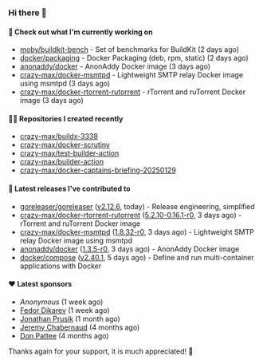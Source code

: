 ### Hi there 👋

#### 👷 Check out what I'm currently working on

- [moby/buildkit-bench](https://github.com/moby/buildkit-bench) - Set of benchmarks for BuildKit (2 days ago)
- [docker/packaging](https://github.com/docker/packaging) - Docker Packaging (deb, rpm, static) (2 days ago)
- [anonaddy/docker](https://github.com/anonaddy/docker) - AnonAddy Docker image (3 days ago)
- [crazy-max/docker-msmtpd](https://github.com/crazy-max/docker-msmtpd) - Lightweight SMTP relay Docker image using msmtpd (3 days ago)
- [crazy-max/docker-rtorrent-rutorrent](https://github.com/crazy-max/docker-rtorrent-rutorrent) - rTorrent and ruTorrent Docker image (3 days ago)

#### 👨‍💻 Repositories I created recently

- [crazy-max/buildx-3338](https://github.com/crazy-max/buildx-3338)
- [crazy-max/docker-scrutiny](https://github.com/crazy-max/docker-scrutiny)
- [crazy-max/test-builder-action](https://github.com/crazy-max/test-builder-action)
- [crazy-max/builder-action](https://github.com/crazy-max/builder-action)
- [crazy-max/docker-captains-briefing-20250129](https://github.com/crazy-max/docker-captains-briefing-20250129)

#### 🚀 Latest releases I've contributed to

- [goreleaser/goreleaser](https://github.com/goreleaser/goreleaser) ([v2.12.6](https://github.com/goreleaser/goreleaser/releases/tag/v2.12.6), today) - Release engineering, simplified
- [crazy-max/docker-rtorrent-rutorrent](https://github.com/crazy-max/docker-rtorrent-rutorrent) ([5.2.10-0.16.1-r0](https://github.com/crazy-max/docker-rtorrent-rutorrent/releases/tag/5.2.10-0.16.1-r0), 3 days ago) - rTorrent and ruTorrent Docker image
- [crazy-max/docker-msmtpd](https://github.com/crazy-max/docker-msmtpd) ([1.8.32-r0](https://github.com/crazy-max/docker-msmtpd/releases/tag/1.8.32-r0), 3 days ago) - Lightweight SMTP relay Docker image using msmtpd
- [anonaddy/docker](https://github.com/anonaddy/docker) ([1.3.5-r0](https://github.com/anonaddy/docker/releases/tag/1.3.5-r0), 3 days ago) - AnonAddy Docker image
- [docker/compose](https://github.com/docker/compose) ([v2.40.1](https://github.com/docker/compose/releases/tag/v2.40.1), 5 days ago) - Define and run multi-container applications with Docker

#### ❤️ Latest sponsors
- _Anonymous_ (1 week ago)
- [Fedor Dikarev](https://github.com/fedordikarev) (1 week ago)
- [Jonathan Prusik](https://github.com/jprusik) (1 month ago)
- [Jeremy Chabernaud](https://github.com/djerfy) (4 months ago)
- [Don Pattee](https://github.com/DPattee) (4 months ago)

Thanks again for your support, it is much appreciated! 🙏
